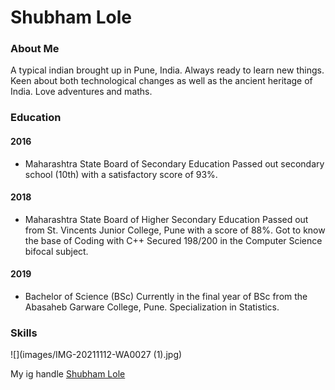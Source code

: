 # Shubham Lole

### About Me
A typical indian brought up in Pune, India.
Always ready to learn new things.
Keen about both technological changes as well as the
ancient heritage of India.
Love adventures and maths.

### Education
#### 2016
- Maharashtra State Board of Secondary Education 
  Passed out secondary school (10th)
  with a satisfactory score of 93%.
#### 2018
- Maharashtra State Board of Higher Secondary Education
  Passed out from St. Vincents Junior College, Pune
  with a score of 88%.
  Got to know the base of Coding with C++
  Secured 198/200 in the Computer Science bifocal subject.
#### 2019
- Bachelor of Science (BSc) 
  Currently in the final year of BSc
  from the Abasaheb Garware College, Pune.
  Specialization in Statistics.
  
### Skills

![](images/IMG-20211112-WA0027 (1).jpg)

My ig handle [Shubham Lole](https://www.instagram.com/shubham_prakash_lole/)
